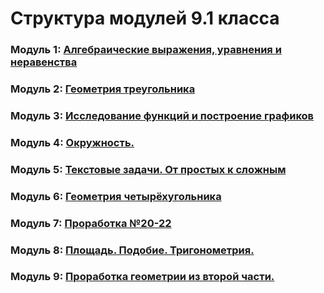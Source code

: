 # Структура модулей 9.1 класса

### Модуль 1: [Алгебраические выражения, уравнения и неравенства](./module-1/module-structure.md)

### Модуль 2: [Геометрия треугольника](./module-2/module-structure.md)

### Модуль 3: [Исследование функций и построение графиков](./module-3/module-structure.md)

### Модуль 4: [Окружность.](./module-4/module-structure.md)

### Модуль 5: [Текстовые задачи. От простых к сложным](./module-5/module-structure.md)

### Модуль 6: [Геометрия четырёхугольника](./module-6/module-structure.md)

### Модуль 7: [Проработка №20-22](./module-7/module-structure.md)

### Модуль 8: [Площадь. Подобие. Тригонометрия.](./module-8/module-structure.md)

### Модуль 9: [Проработка геометрии из второй части.](./module-9/module-structure.md)